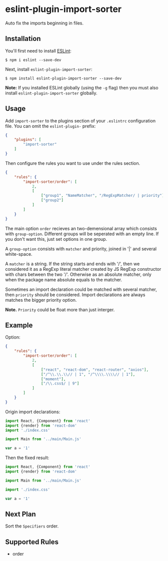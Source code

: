 # eslint-plugin-import-sorter

Auto fix the imports beginning in files.

## Installation

You'll first need to install [ESLint](http://eslint.org):

```
$ npm i eslint --save-dev
```

Next, install `eslint-plugin-import-sorter`:

```
$ npm install eslint-plugin-import-sorter --save-dev
```

**Note:** If you installed ESLint globally (using the `-g` flag) then you must also install `eslint-plugin-import-sorter` globally.

## Usage

Add `import-sorter` to the plugins section of your `.eslintrc` configuration file. You can omit the `eslint-plugin-` prefix:

```json
{
    "plugins": [
        "import-sorter"
    ]
}
```


Then configure the rules you want to use under the rules section.

```json
{
    "rules": {
        "import-sorter/order": [
            2, 
            [
                ["group1", "NameMatcher", "/RegExpMatcher/ | priority"],
                ["group2"]
            ]
        ]
    }
}
```
The main option `order` recieves an two-demensional array which consists with `group-option`. Different groups will be seperated with an empty line. If you don't want this, just set options in one group.

A `group-option` consists with `matcher` and priority, joined in '|' and several white-space.

A `matcher` is a string. If the string starts and ends with '/', then we considered it as a RegExp literal matcher created by JS RegExp constructor with chars between the two '/'. Otherwise as an absolute matcher, only when the package name absolute equals to the matcher.

Sometimes an import declaration could be matched with several matcher, then `priority` should be considered. Import declarations are always matches the bigger priority option.

**Note.** `Priority` could be float more than just interger.

## Example

Option:
```json
{
    "rules": {
        "import-sorter/order": [
            2,
            [
                ["react", "react-dom", "react-router", "axios"],
                ["/^\\.\\.\\// | 1", "/^\\\\.\\\\// | 1"],
                ["moment"],
                ["/\\.css$/ | 9"]
            ]
        ]
    }
}
```

Origin import declarations:
```js
import React, {Component} from 'react'
import {render} from 'react-dom'
import './index.css'

import Main from '../main/Main.js'

var a = '1'
```

Then the fixed result:
```js
import React, {Component} from 'react'
import {render} from 'react-dom'

import Main from '../main/Main.js'

import './index.css'

var a = '1'
```

## Next Plan

Sort the `Specifiers` order.

## Supported Rules

* order
